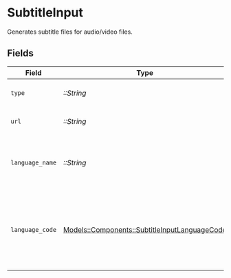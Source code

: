 # SubtitleInput

Generates subtitle files for audio/video files.


## Fields

| Field                                                                                             | Type                                                                                              | Required                                                                                          | Description                                                                                       | Example                                                                                           |
| ------------------------------------------------------------------------------------------------- | ------------------------------------------------------------------------------------------------- | ------------------------------------------------------------------------------------------------- | ------------------------------------------------------------------------------------------------- | ------------------------------------------------------------------------------------------------- |
| `type`                                                                                            | *::String*                                                                                        | :heavy_check_mark:                                                                                | Defines the type of input.<br/>                                                                   | subtitle                                                                                          |
| `url`                                                                                             | *::String*                                                                                        | :heavy_check_mark:                                                                                | The direct URL of the subtitle file.                                                              | http://commondatastorage.googleapis.com/codeskulptor-assets/sounddogs/thrust.vtt                  |
| `language_name`                                                                                   | *::String*                                                                                        | :heavy_check_mark:                                                                                | Name of the language in which the subtitles will be generated.                                    | english                                                                                           |
| `language_code`                                                                                   | [Models::Components::SubtitleInputLanguageCode](../../models/shared/subtitleinputlanguagecode.md) | :heavy_check_mark:                                                                                | The BCP 47 language code representing the language of the generated track.<br/>                   | en-US                                                                                             |